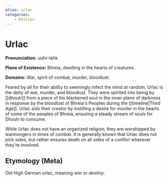 ```yaml
---
alias: urlac
categories:
    - Deities
---
```

# Urlac

**Pronunciation:** uuhr-lahk

**Plane of Existence:** Bhreia, dwelling in the hearts of creatures.

**Domains:** War, spirit of combat, murder, bloodlust.

Feared by all for their ability to seemingly infect the mind at random, Urlac is the deity of war, murder, and bloodlust. They were spirited into being by [[dhoutr]] from a piece of his blackened soul in the inner plane of darkness in response by the bloodlust of Bhreia's Peoples during the [[timeline|Third Age]]. Urlac aids their creator by instilling a desire for murder in the hearts of some of the peoples of Bhreia, ensuring a steady stream of souls for Dhoutr to consume.

While Urlac does not have an organized religion, they are worshipped by warmongers in times of combat. It is generally known that Urlac does not pick sides, but rather ensures death on all sides of a conflict wherever they're involved.

## Etymology (Meta)

Old High German urlac, meaning *war* or *destiny*.
